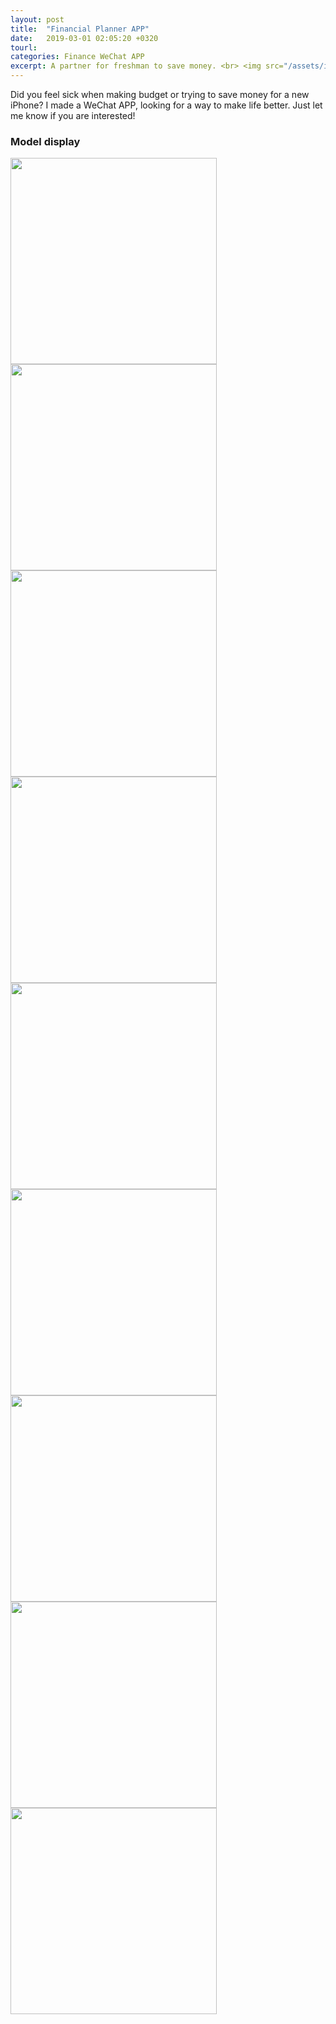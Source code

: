 ```yaml
---
layout: post
title:  "Financial Planner APP"
date:   2019-03-01 02:05:20 +0320
tourl: 
categories: Finance WeChat APP
excerpt: A partner for freshman to save money. <br> <img src="/assets/img/wecoin-screenshot/1.jpg" height="450" />
---
```


Did you feel sick when making budget or trying to save money for a new iPhone? I made a WeChat APP, looking for a way to make life better. Just let me know if you are interested!

### Model display
<p float="left">
  <img src="/assets/img/wecoin-screenshot/1.jpg" width="330" />
  <img src="/assets/img/wecoin-screenshot/2.jpg" width="330" />
  <img src="/assets/img/wecoin-screenshot/3.jpg" width="330" />
  <img src="/assets/img/wecoin-screenshot/4.jpg" width="330" />
  <img src="/assets/img/wecoin-screenshot/5.jpg" width="330" />
  <img src="/assets/img/wecoin-screenshot/8.jpg" width="330" />
  <img src="/assets/img/wecoin-screenshot/9.jpg" width="330" />
  <img src="/assets/img/wecoin-screenshot/10.jpg" width="330" />
  <img src="/assets/img/wecoin-screenshot/11.jpg" width="330" />
</p>

[jekyll-docs]: https://jekyllrb.com/docs/home
[jekyll-gh]:   https://github.com/jekyll/jekyll
[jekyll-talk]: https://talk.jekyllrb.com/